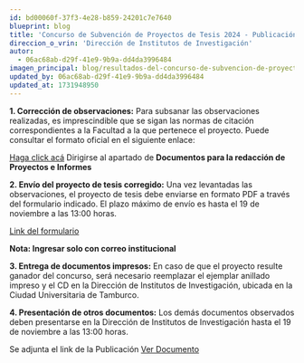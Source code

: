 ```yaml
---
id: bd00060f-37f3-4e28-b859-24201c7e7640
blueprint: blog
title: 'Concurso de Subvención de Proyectos de Tesis 2024 - Publicación de Proyectos presentados'
direccion_o_vrin: 'Dirección de Institutos de Investigación'
autor:
  - 06ac68ab-d29f-41e9-9b9a-dd4da3996484
imagen_principal: blog/resultados-del-concurso-de-subvencion-de-proyectos-de-tesis-2024.png
updated_by: 06ac68ab-d29f-41e9-9b9a-dd4da3996484
updated_at: 1731948950
---
```

**1. Corrección de observaciones:**
Para subsanar las observaciones realizadas, es imprescindible que se sigan las normas de citación correspondientes a la Facultad a la que pertenece el proyecto. Puede consultar el formato oficial en el siguiente enlace:

[Haga click acá](https://vrin.unamba.edu.pe/repositorio-institucional)
Dirigirse al apartado de **Documentos para la redacción de Proyectos e Informes**

**2. Envío del proyecto de tesis corregido:**
Una vez levantadas las observaciones, el proyecto de tesis debe enviarse en formato PDF a través del formulario indicado. El plazo máximo de envío es hasta el 19 de noviembre a las 13:00 horas.

[Link del formulario](https://docs.google.com/forms/d/e/1FAIpQLScZyrBq7MPOabr7-LUTfXDjfl6nnginfO3_1NCyjQhZQEVNnA/viewform)

**Nota: Ingresar solo con correo institucional**

**3. Entrega de documentos impresos:**
En caso de que el proyecto resulte ganador del concurso, será necesario reemplazar el ejemplar anillado impreso y el CD en la Dirección de Institutos de Investigación, ubicada en la Ciudad Universitaria de Tamburco.

**4. Presentación de otros documentos:**
Los demás documentos observados deben presentarse en la Dirección de Institutos de Investigación hasta el 19 de noviembre a las 13:00 horas.

Se adjunta el link de la Publicación [Ver Documento](https://docs.google.com/spreadsheets/d/16rs6vLVeSWl3VAt9QRXoOyVCOjdxAqfo/edit?gid=276787304#gid=276787304)